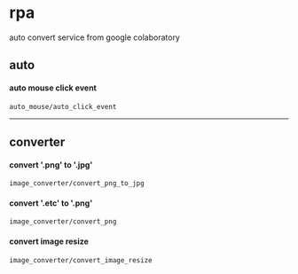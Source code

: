 # rpa
auto convert service from google colaboratory

## auto

#### auto mouse click event
`auto_mouse/auto_click_event`

<hr />

## converter

#### convert '.png' to '.jpg'
`image_converter/convert_png_to_jpg`

#### convert '.etc' to '.png'
`image_converter/convert_png`

#### convert image resize
`image_converter/convert_image_resize`